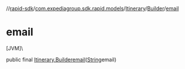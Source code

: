 //[rapid-sdk](../../../../index.md)/[com.expediagroup.sdk.rapid.models](../../index.md)/[Itinerary](../index.md)/[Builder](index.md)/[email](email.md)

# email

[JVM]\

public final [Itinerary.Builder](index.md)[email](email.md)([String](https://docs.oracle.com/javase/8/docs/api/java/lang/String.html)email)
